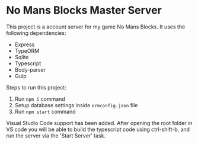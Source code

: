 # No Mans Blocks Master Server

This project is a account server for my game No Mans Blocks. It uses the following dependencies:  

* Express
* TypeORM
* Sqlite
* Typescript
* Body-parser
* Gulp
        
        
Steps to run this project:

1. Run `npm i` command
2. Setup database settings inside `ormconfig.json` file
3. Run `npm start` command

Visual Studio Code support has been added. After opening the root folder
in VS code you will be able to build the typescript code using ctrl-shift-b,
and run the server via the 'Start Server' task.
